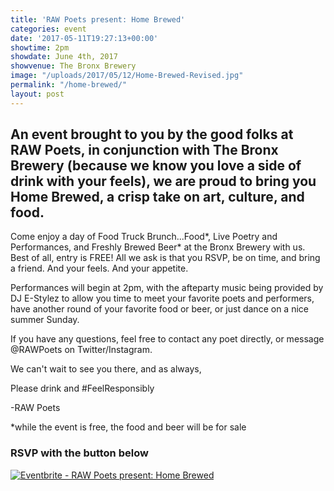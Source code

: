 ```yaml
---
title: 'RAW Poets present: Home Brewed'
categories: event
date: '2017-05-11T19:27:13+00:00'
showtime: 2pm
showdate: June 4th, 2017
showvenue: The Bronx Brewery
image: "/uploads/2017/05/12/Home-Brewed-Revised.jpg"
permalink: "/home-brewed/"
layout: post
---
```



## An event brought to you by the good folks at RAW Poets, in conjunction with The Bronx Brewery (because we know you love a side of drink with your feels), we are proud to bring you Home Brewed, a crisp take on art, culture, and food.

Come enjoy a day of Food Truck Brunch...Food*, Live Poetry and Performances, and Freshly Brewed Beer* at the Bronx Brewery with us. Best of all, entry is FREE! All we ask is that you RSVP, be on time, and bring a friend. And your feels. And your appetite.

Performances will begin at 2pm, with the afteparty music being provided by DJ E-Stylez to allow you time to meet your favorite poets and performers, have another round of your favorite food or beer, or just dance on a nice summer Sunday.

If you have any questions, feel free to contact any poet directly, or message @RAWPoets on Twitter/Instagram.

We can't wait to see you there, and as always,

Please drink and #FeelResponsibly

-RAW Poets

*while the event is free, the food and beer will be for sale

### RSVP with the button below

<a href="https://www.eventbrite.com/e/raw-poets-present-home-brewed-tickets-34522820686?ref=ebtn" target="_blank"></a><a href="https://www.eventbrite.com/e/raw-poets-present-home-brewed-tickets-34522820686?ref=ebtn" target="_blank"><img src="https://www.eventbrite.com/custombutton?eid=34522820686" alt="Eventbrite - RAW Poets present: Home Brewed"></a>

